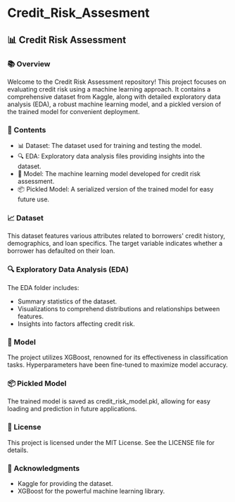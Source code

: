 # Credit_Risk_Assesment
## 📊 Credit Risk Assessment
### 📚 Overview
Welcome to the Credit Risk Assessment repository! This project focuses on evaluating credit risk using a machine learning approach. It contains a comprehensive dataset from Kaggle, along with detailed exploratory data analysis (EDA), a robust machine learning model, and a pickled version of the trained model for convenient deployment.

### 📁 Contents
* 📊 Dataset: The dataset used for training and testing the model.
* 🔍 EDA: Exploratory data analysis files providing insights into the dataset.
* 🤖 Model: The machine learning model developed for credit risk assessment.
* 📦 Pickled Model: A serialized version of the trained model for easy future use.

### 📈 Dataset
This dataset features various attributes related to borrowers' credit history, demographics, and loan specifics.
The target variable indicates whether a borrower has defaulted on their loan.

### 🔍 Exploratory Data Analysis (EDA)
The EDA folder includes:
* Summary statistics of the dataset.
* Visualizations to comprehend distributions and relationships between features.
* Insights into factors affecting credit risk.

### 🤖 Model
The project utilizes XGBoost, renowned for its effectiveness in classification tasks.
Hyperparameters have been fine-tuned to maximize model accuracy.

### 📦 Pickled Model
The trained model is saved as credit_risk_model.pkl, allowing for easy loading and prediction in future applications.

### 📝 License
This project is licensed under the MIT License. See the LICENSE file for details.

### 🙌 Acknowledgments
* Kaggle for providing the dataset.
* XGBoost for the powerful machine learning library.
